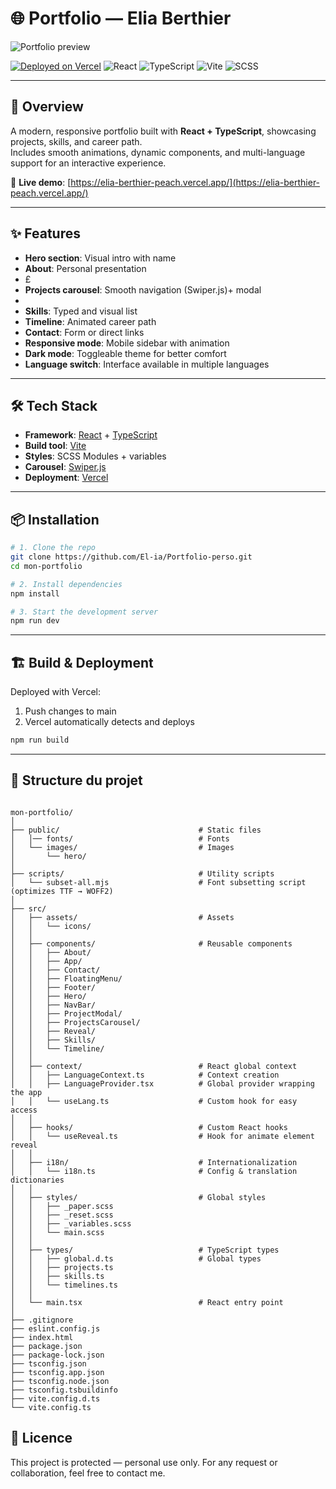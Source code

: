 # 🌐 Portfolio — Elia Berthier

![Portfolio preview](docs/preview-readme.png)

[![Deployed on Vercel](https://img.shields.io/badge/Vercel-Live-black?logo=vercel)](https://elia-berthier.vercel.app)
![React](https://img.shields.io/badge/React-20232A?logo=react&logoColor=61dafb)
![TypeScript](https://img.shields.io/badge/TypeScript-3178C6?logo=typescript&logoColor=white)
![Vite](https://img.shields.io/badge/Vite-646CFF?logo=vite&logoColor=white)
![SCSS](https://img.shields.io/badge/SCSS-CC6699?logo=sass&logoColor=white)

---

## 📌 Overview

A modern, responsive portfolio built with **React + TypeScript**, showcasing projects, skills, and career path.  
Includes smooth animations, dynamic components, and multi-language support for an interactive experience.  

🚀 **Live demo**: [https://elia-berthier-peach.vercel.app/](https://elia-berthier-peach.vercel.app/)

---

## ✨ Features

- **Hero section**: Visual intro with name
- **About**: Personal presentation
- £
- **Projects carousel**: Smooth navigation (Swiper.js)+ modal
- 
- **Skills**: Typed and visual list
- **Timeline**: Animated career path
- **Contact**: Form or direct links
- **Responsive mode**: Mobile sidebar with animation
- **Dark mode**: Toggleable theme for better comfort
- **Language switch**: Interface available in multiple languages  

---

## 🛠️ Tech Stack

- **Framework**: [React](https://react.dev/) + [TypeScript](https://www.typescriptlang.org/)
- **Build tool**: [Vite](https://vitejs.dev/)
- **Styles**: SCSS Modules + variables
- **Carousel**: [Swiper.js](https://swiperjs.com/)
- **Deployment**: [Vercel](https://vercel.com/)

---

## 📦 Installation

```bash
# 1. Clone the repo
git clone https://github.com/El-ia/Portfolio-perso.git
cd mon-portfolio

# 2. Install dependencies
npm install

# 3. Start the development server
npm run dev
```

---

## 🏗️ Build & Deployment

Deployed with Vercel:
1.	Push changes to main
2.	Vercel automatically detects and deploys

```bash
npm run build
```

---

## 📂 Structure du projet

```plaintext

mon-portfolio/
│
├── public/                               # Static files
│   │── fonts/                            # Fonts
│   └── images/                           # Images
│       └── hero/         
│
├── scripts/                              # Utility scripts
│   └── subset-all.mjs                    # Font subsetting script (optimizes TTF → WOFF2)
│
├── src/
│   ├── assets/                           # Assets
│   │   └── icons/                 
│   │
│   ├── components/                       # Reusable components
│   │   ├── About/
│   │   ├── App/
│   │   ├── Contact/
│   │   ├── FloatingMenu/
│   │   ├── Footer/
│   │   ├── Hero/
│   │   ├── NavBar/
│   │   ├── ProjectModal/
│   │   ├── ProjectsCarousel/
│   │   ├── Reveal/
│   │   ├── Skills/
│   │   └── Timeline/
│   │
│   ├── context/                          # React global context
│   │   ├── LanguageContext.ts            # Context creation
│   │   ├── LanguageProvider.tsx          # Global provider wrapping the app
│   │   └── useLang.ts                    # Custom hook for easy access
│   │
│   ├── hooks/                            # Custom React hooks 
│   │   └── useReveal.ts                  # Hook for animate element reveal   
│   │
│   ├── i18n/                             # Internationalization
│   │   └── i18n.ts                       # Config & translation dictionaries
│   │
│   ├── styles/                           # Global styles
│   │   ├── _paper.scss
│   │   ├── _reset.scss
│   │   ├── _variables.scss
│   │   └── main.scss
│   │
│   ├── types/                            # TypeScript types
│   │   ├── global.d.ts                   # Global types
│   │   ├── projects.ts
│   │   ├── skills.ts
│   │   └── timelines.ts
│   │
│   └── main.tsx                          # React entry point
│
├── .gitignore
├── eslint.config.js
├── index.html
├── package.json
├── package-lock.json
├── tsconfig.json
├── tsconfig.app.json
├── tsconfig.node.json
├── tsconfig.tsbuildinfo
├── vite.config.d.ts
└── vite.config.ts
```

## 📄 Licence

This project is protected — personal use only.
For any request or collaboration, feel free to contact me.
